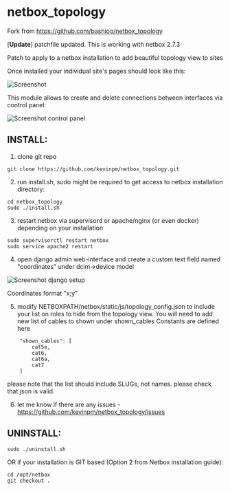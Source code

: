 # netbox_topology

Fork from https://github.com/bashioo/netbox_topology

[**Update**] patchfile updated. This is working with netbox 2.7.3


Patch to apply to a netbox installation to add beautiful topology view to sites

Once installed your individual site's pages should look like this:

![Screenshot](docs/screenshot-site.png "Screenshot of site's page")

This module allows to create and delete connections between interfaces via control panel:

![Screenshot control panel](docs/screenshot-panel.png "Screenshot of the control panel")

## INSTALL:

1. clone git repo

```
git clone https://github.com/kevinpm/netbox_topology.git
```

2. run install.sh, sudo might be required to get access to netbox installation directory:

```
cd netbox_topology
sudo ./install.sh
```

3. restart netbox via supervisord or apache/nginx (or even docker) depending on your installation

```
sudo supervisorctl restart netbox
sudo service apache2 restart
```

4. open django admin web-interface and create a custom text field named "coordinates" under dcim->device model

![Screenshot django setup](docs/screenshot-customfield.png "Screenshot of django setup")

Coordinates format "x;y"

5. modify NETBOXPATH/netbox/static/js/topology_config.json to include your list on roles to hide from the topology view. You will need to add new list of cables to shown under shown_cables
Constants are defined here
```
    "shown_cables": [
        cat5e,
        cat6,
        cat6a,
        cat7
    ]
```

please note that the list should include SLUGs, not names. please check that json is valid.

6. let me know if there are any issues - https://github.com/kevinpm/netbox_topology/issues



## UNINSTALL:

```
sudo ./uninstall.sh
```

OR if your installation is GIT based (Option 2 from Netbox installation guide):

```
cd /opt/netbox
git checkout .
```
